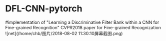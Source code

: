 # DFL-CNN-pytorch
#implementation of "Learning a Discriminative Filter Bank within a CNN for Fine-grained Recognition" 
CVPR2018 paper for Fine-grained Recognization
![net](/home/chb/图片/2018-08-02 11:30:10屏幕截图.png)
